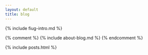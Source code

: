 ```yaml
---
layout: default
title: blog
---
```


{% include fiug-intro.md %}

{% comment %}
{% include about-blog.md %}
{% endcomment %}

{% include posts.html %}

